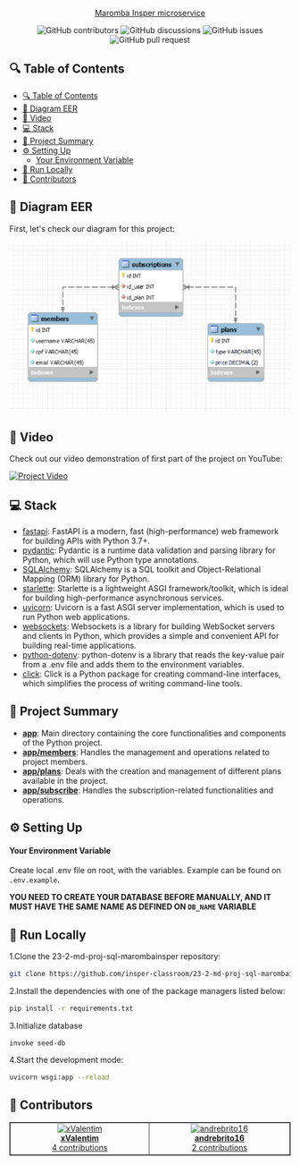 <p align="center">
<a href=https://github.com/insper-classroom/23-2-md-proj-sql-marombainsper target="_blank">
<!-- <img src='/placeholder.jpg' width="100%" alt="Banner" /> 
-->
Maromba Insper microservice
</a>
</p>

<p align="center">
<img src="https://img.shields.io/github/contributors/insper-classroom/23-2-md-proj-sql-marombainsper" alt="GitHub contributors" />
<img src="https://img.shields.io/github/discussions/insper-classroom/23-2-md-proj-sql-marombainsper" alt="GitHub discussions" />
<img src="https://img.shields.io/github/issues/insper-classroom/23-2-md-proj-sql-marombainsper" alt="GitHub issues" />
<img src="https://img.shields.io/github/issues-pr/insper-classroom/23-2-md-proj-sql-marombainsper" alt="GitHub pull request" />
</p>

<p></p>
<p></p>

## 🔍 Table of Contents

- [🔍 Table of Contents](#-table-of-contents)
- [📝 Diagram EER](#-diagram-eer)
- [🎥 Video](#-video)
- [💻 Stack](#-stack)
- [📝 Project Summary](#-project-summary)
- [⚙️ Setting Up](#️-setting-up)
    - [Your Environment Variable](#your-environment-variable)
- [🚀 Run Locally](#-run-locally)
- [🙌 Contributors](#-contributors)

## 📝 Diagram EER

First, let's check our diagram for this project:

![Diagram EER](diagram_eer.png)

## 🎥 Video

Check out our video demonstration of first part of the project on YouTube:

[![Project Video](https://img.youtube.com/vi/q_znljYrwo8/maxresdefault.jpg)](https://www.youtube.com/watch?v=q_znljYrwo8)


## 💻 Stack

- [fastapi](https://fastapi.tiangolo.com/): FastAPI is a modern, fast (high-performance) web framework for building APIs with Python 3.7+.
- [pydantic](https://pydantic-docs.helpmanual.io/): Pydantic is a runtime data validation and parsing library for Python, which will use Python type annotations.
- [SQLAlchemy](https://www.sqlalchemy.org/): SQLAlchemy is a SQL toolkit and Object-Relational Mapping (ORM) library for Python.
- [starlette](https://www.starlette.io/): Starlette is a lightweight ASGI framework/toolkit, which is ideal for building high-performance asynchronous services.
- [uvicorn](https://www.uvicorn.org/): Uvicorn is a fast ASGI server implementation, which is used to run Python web applications.
- [websockets](https://websockets.readthedocs.io/): Websockets is a library for building WebSocket servers and clients in Python, which provides a simple and convenient API for building real-time applications.
- [python-dotenv](https://github.com/theskumar/python-dotenv): python-dotenv is a library that reads the key-value pair from a .env file and adds them to the environment variables.
- [click](https://click.palletsprojects.com/): Click is a Python package for creating command-line interfaces, which simplifies the process of writing command-line tools.

## 📝 Project Summary

- [**app**](app): Main directory containing the core functionalities and components of the Python project.
- [**app/members**](app/members): Handles the management and operations related to project members.
- [**app/plans**](app/plans): Deals with the creation and management of different plans available in the project.
- [**app/subscribe**](app/subscribe): Handles the subscription-related functionalities and operations.

## ⚙️ Setting Up

#### Your Environment Variable

Create local .env file on root, with the variables. Example can be found on `.env.example`.

**YOU NEED TO CREATE YOUR DATABASE BEFORE MANUALLY, AND IT MUST HAVE THE SAME NAME AS DEFINED ON `DB_NAME` VARIABLE**

## 🚀 Run Locally
1.Clone the 23-2-md-proj-sql-marombainsper repository:
```sh
git clone https://github.com/insper-classroom/23-2-md-proj-sql-marombainsper
```
2.Install the dependencies with one of the package managers listed below:
```bash
pip install -r requirements.txt
```
3.Initialize database
```
invoke seed-db
```
4.Start the development mode:
```bash
uvicorn wsgi:app --reload
```

## 🙌 Contributors

<table style="border:1px solid #404040;text-align:center;width:100%">
<tr><td style="width:14.29%;border:1px solid #404040;">
        <a href="https://github.com/xValentim" spellcheck="false">
          <img src="https://avatars.githubusercontent.com/u/64178223?v=4?s=100" width="100px;" alt="xValentim"/>
          <br />
          <b>xValentim</b>
        </a>
        <br />
        <a href="https://github.com/insper-classroom/23-2-md-proj-sql-marombainsper/commits?author=xValentim" title="Contributions" spellcheck="false">
          4 contributions
        </a>
      </td><td style="width:14.29%;border:1px solid #404040;">
        <a href="https://github.com/andrebrito16" spellcheck="false">
          <img src="https://avatars.githubusercontent.com/u/30161990?v=4?s=100" width="100px;" alt="andrebrito16"/>
          <br />
          <b>andrebrito16</b>
        </a>
        <br />
        <a href="https://github.com/insper-classroom/23-2-md-proj-sql-marombainsper/commits?author=andrebrito16" title="Contributions" spellcheck="false">
          2 contributions
        </a>
      </td></table>

